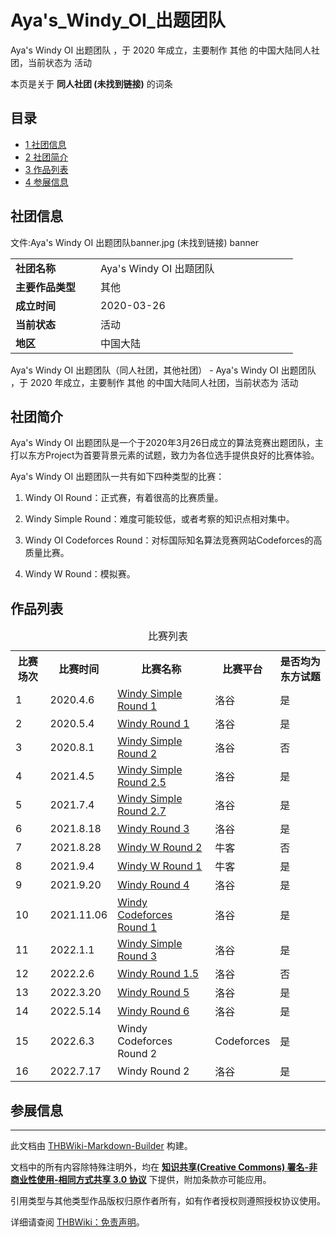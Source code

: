# Aya's_Windy_OI_出题团队

<!-- source html: G:\repos\THBWiki-Markdown-Builder\THBWikiMarkdown\Temp\main\c\cf\ns0%3AAya%27s_Windy_OI_%E5%87%BA%E9%A2%98%E5%9B%A2%E9%98%9F.html -->

Aya's Windy OI 出题团队 ，于 2020 年成立，主要制作 其他 的中国大陆同人社团，当前状态为 活动

本页是关于 **同人社团 (未找到链接)** 的词条

## 目录

- [1 社团信息](#社团信息)
- [2 社团简介](#社团简介)
- [3 作品列表](#作品列表)
- [4 参展信息](#参展信息)





## 社团信息
文件:Aya's Windy OI 出题团队banner.jpg (未找到链接)  banner

<table><tbody><tr><td style="width:120px"><b>社团名称</b></td><td style="min-width:300px"> Aya&#39;s Windy OI 出题团队 </td></tr><tr><td><b>主要作品类型</b></td><td>其他</td></tr><tr><td><b>成立时间</b></td><td>2020-03-26</td></tr><tr><td><b>当前状态</b></td><td>活动</td></tr><tr><td><b>地区</b></td><td>中国大陆</td></tr></tbody></table>

Aya's Windy OI 出题团队（同人社团，其他社团） - Aya's Windy OI 出题团队 ，于 2020 年成立，主要制作 其他 的中国大陆同人社团，当前状态为 活动

## 社团简介
  
Aya's Windy OI 出题团队是一个于2020年3月26日成立的算法竞赛出题团队，主打以东方Project为首要背景元素的试题，致力为各位选手提供良好的比赛体验。
  
  
Aya's Windy OI 出题团队一共有如下四种类型的比赛：
  
  
1. Windy OI Round：正式赛，有着很高的比赛质量。
  
  
2. Windy Simple Round：难度可能较低，或者考察的知识点相对集中。
  
  
3. Windy OI Codeforces Round：对标国际知名算法竞赛网站Codeforces的高质量比赛。
  
  
4. Windy W Round：模拟赛。
  


## 作品列表

<table>
<caption>比赛列表
</caption>
<tbody><tr>
<th>比赛场次</th>
<th>比赛时间</th>
<th>比赛名称</th>
<th>比赛平台</th>
<th>是否均为东方试题
</th></tr>
<tr>
<td>1</td>
<td>2020.4.6</td>
<td><a rel="nofollow" class="external text" href="https://www.luogu.com.cn/contest/28578">Windy Simple Round 1</a></td>
<td>洛谷</td>
<td>是
</td></tr>
<tr>
<td>2</td>
<td>2020.5.4</td>
<td><a rel="nofollow" class="external text" href="https://www.luogu.com.cn/contest/28335">Windy Round 1</a></td>
<td>洛谷</td>
<td>是
</td></tr>
<tr>
<td>3</td>
<td>2020.8.1</td>
<td><a rel="nofollow" class="external text" href="https://www.luogu.com.cn/contest/31766">Windy Simple Round 2</a></td>
<td>洛谷</td>
<td>否
</td></tr>
<tr>
<td>4</td>
<td>2021.4.5</td>
<td><a rel="nofollow" class="external text" href="https://www.luogu.com.cn/contest/42053">Windy Simple Round 2.5</a></td>
<td>洛谷</td>
<td>是
</td></tr>
<tr>
<td>5</td>
<td>2021.7.4</td>
<td><a rel="nofollow" class="external text" href="https://www.luogu.com.cn/contest/43284">Windy Simple Round 2.7</a></td>
<td>洛谷</td>
<td>是
</td></tr>
<tr>
<td>6</td>
<td>2021.8.18</td>
<td><a rel="nofollow" class="external text" href="https://www.luogu.com.cn/contest/48149">Windy Round 3</a></td>
<td>洛谷</td>
<td>是
</td></tr>
<tr>
<td>7</td>
<td>2021.8.28</td>
<td><a rel="nofollow" class="external text" href="https://ac.nowcoder.com/acm/contest/11235">Windy W Round 2</a></td>
<td>牛客</td>
<td>否
</td></tr>
<tr>
<td>8</td>
<td>2021.9.4</td>
<td><a rel="nofollow" class="external text" href="https://ac.nowcoder.com/acm/contest/11246">Windy W Round 1</a></td>
<td>牛客</td>
<td>是
</td></tr>
<tr>
<td>9</td>
<td>2021.9.20</td>
<td><a rel="nofollow" class="external text" href="https://www.luogu.com.cn/contest/51260">Windy Round 4</a></td>
<td>洛谷</td>
<td>是
</td></tr>
<tr>
<td>10</td>
<td>2021.11.06</td>
<td><a rel="nofollow" class="external text" href="https://www.luogu.com.cn/contest/53276">Windy Codeforces Round 1</a></td>
<td>洛谷</td>
<td>是
</td></tr>
<tr>
<td>11</td>
<td>2022.1.1</td>
<td><a rel="nofollow" class="external text" href="https://www.luogu.com.cn/contest/35209">Windy Simple Round 3</a></td>
<td>洛谷</td>
<td>是
</td></tr>
<tr>
<td>12</td>
<td>2022.2.6</td>
<td><a rel="nofollow" class="external text" href="https://www.luogu.com.cn/contest/61124">Windy Round 1.5</a></td>
<td>洛谷</td>
<td>否
</td></tr>
<tr>
<td>13</td>
<td>2022.3.20</td>
<td><a rel="nofollow" class="external text" href="https://www.luogu.com.cn/contest/64261">Windy Round 5</a></td>
<td>洛谷</td>
<td>是
</td></tr>
<tr>
<td>14</td>
<td>2022.5.14</td>
<td><a rel="nofollow" class="external text" href="https://www.luogu.com.cn/contest/68326">Windy Round 6</a></td>
<td>洛谷</td>
<td>是
</td></tr>
<tr>
<td>15</td>
<td>2022.6.3</td>
<td>Windy Codeforces Round 2</td>
<td>Codeforces</td>
<td>是
</td></tr>
<tr>
<td>16</td>
<td>2022.7.17</td>
<td>Windy Round 2</td>
<td>洛谷</td>
<td>是
</td></tr></tbody></table>



## 参展信息




---

此文档由 [THBWiki-Markdown-Builder](https://github.com/Delsin-Yu/THBWiki-Markdown-Builder) 构建。

文档中的所有内容除特殊注明外，均在 [**知识共享(Creative Commons) 署名-非商业性使用-相同方式共享 3.0 协议**](https://creativecommons.org/licenses/by-sa/3.0/deed.zh-hans) 下提供，附加条款亦可能应用。

引用类型与其他类型作品版权归原作者所有，如有作者授权则遵照授权协议使用。

详细请查阅 [THBWiki：免责声明](https://thbwiki.cc/THBWiki:%E5%85%8D%E8%B4%A3%E5%A3%B0%E6%98%8E)。

